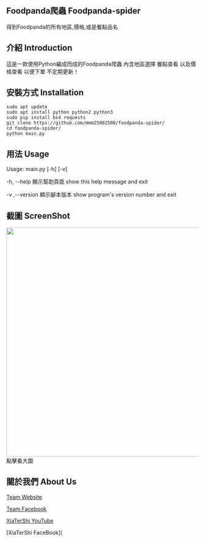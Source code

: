 ## Foodpanda爬蟲 Foodpanda-spider
得到Foodpanda的所有地區,價格,或是餐點品名

## 介紹 Introduction
這是一款使用Python編成而成的Foodpanda爬蟲 內含地區選擇 餐點查看 以及價格查看 以便下單 不定期更新！
## 安裝方式 Installation

```sudo apt update``` <br>
```sudo apt install python python2 python3```<br>
```sudo pip install bs4 requests```<br>
```git clone https://github.com/mmm25002500/foodpanda-spider/```<br>
```cd foodpanda-spider/```<br>
```python main.py```
## 用法 Usage

Usage: main.py [-h] [-v]

-h, --help 顯示幫助頁面 show this help message and exit

-v ,--version 顯示腳本版本 show program's version number and exit

## 截圖 ScreenShot
<img src = "img/Workspace 1_393.png" width ="600px"/>
點擊看大圖<br>

## 關於我們 About Us

[Team Website](www.tershi.ml)

[Team Facebook](https://www.facebook.com/shanling.team/)

[XiaTerShi YouTube](https://www.youtube.com/channel/UCPdpFDFOp3sPbZhRkaQVaQA)

[XiaTerShi FaceBook](
